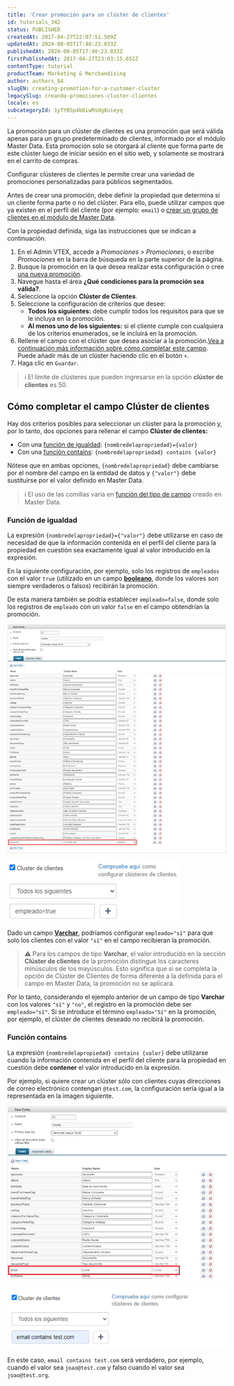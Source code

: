 ```yaml
---
title: 'Crear promoción para un clúster de clientes'
id: tutorials_342
status: PUBLISHED
createdAt: 2017-04-27T22:07:51.509Z
updatedAt: 2024-08-05T17:40:23.033Z
publishedAt: 2024-08-05T17:40:23.033Z
firstPublishedAt: 2017-04-27T23:03:15.652Z
contentType: tutorial
productTeam: Marketing & Merchandising
author: authors_84
slugEN: creating-promotion-for-a-customer-cluster
legacySlug: creando-promociones-cluster-clientes
locale: es
subcategoryId: 1yTYB5p4b6iwMsUg8uieyq
---
```


La promoción para un clúster de clientes es una promoción que será válida apenas para un grupo predeterminado de clientes, informado por el módulo Master Data. Esta promoción solo se otorgará al cliente que forma parte de este clúster luego de iniciar sesión en el sitio web, y solamente se mostrará en el carrito de compras.

Configurar clústeres de clientes le permite crear una variedad de promociones personalizadas para públicos segmentados.

Antes de crear una promoción, debe definir la propiedad que determina si un cliente forma parte o no del clúster. Para ello, puede utilizar campos que ya existen en el perfil del cliente (por ejemplo: `email`) o [crear un grupo de clientes en el módulo de Master Data](/es/tutorial/como-criar-um-cluster-de-clientes#).

Con la propiedad definida, siga las instrucciones que se indican a continuación.

1. En el Admin VTEX, accede a *Promociones > Promociones*, o escribe *Promociones* en la barra de búsqueda en la parte superior de la página.
2. Busque la promoción en la que desea realizar esta configuración o cree [una nueva promoción](/es/tutorial/como-criar-promocoes/#).
3. Navegue hasta el área **¿Qué condiciones para la promoción sea válida?**.
4. Seleccione la opción **Clúster de Clientes**.
5. Seleccione la configuración de criterios que desee:
    *   **Todos los siguientes:** debe cumplir todos los requisitos para que se le incluya en la promoción.
    *   **Al menos uno de los siguientes:** si el cliente cumple con cualquiera de los criterios enumerados, se le incluirá en la promoción.
6. Rellene el campo con el clúster que desea asociar a la promoción.[Vea a continuación más información sobre cómo completar este campo](#como-completar-el-campo-cluster-de-clientes). Puede añadir más de un clúster haciendo clic en el botón `+`.
7. Haga clic en `Guardar`.

> ℹ️  El límite de clústeres que pueden ingresarse en la opción **clúster de clientes** es 50. 

## Cómo completar el campo Clúster de clientes

Hay dos criterios posibles para seleccionar un clúster para la promoción y, por lo tanto, dos opciones para rellenar el campo **Clúster de clientes:** 

*   Con una [función de igualdad](#funcion-de-igualdad): `{nombredelapropriedad}={valor}`
*   Con una [función contains](#funcion-contains): `{nombredelapropriedad} contains {valor}`

Nótese que en ambas opciones, `{nombredelapropriedad}` debe cambiarse por el nombre del campo en la entidad de datos y `{"valor"}` debe sustituirse por el valor definido en Master Data.

> ℹ️  El uso de las comillas varía en [función del tipo de campo](/es/tutorial/criando-entidade-de-dados--tutorials_1265#) creado en Master Data. 

### Función de igualdad

La expresión `{nombredelapropriedad}={"valor"}` debe utilizarse en caso de necesidad de que la información contenida en el perfil del cliente para la propiedad en cuestión sea exactamente igual al valor introducido en la expresión.

En la siguiente configuración, por ejemplo, solo los registros de ``empleados`` con el valor `true` (utilizado en un campo **[booleano](/es/tutorial/criando-entidade-de-dados--tutorials_1265#)**, donde los valores son siempre verdaderos o falsos) recibirán la promoción.

De esta manera también se podría establecer `empleado=false`, donde solo los registros de `empleado` con un valor `false` en el campo obtendrían la promoción.

![Campo funcionário Master Data ES](https://raw.githubusercontent.com/vtexdocs/help-center-content/refs/heads/main/docs/es/tutorials/tasas-y-promociones/promociones/creando-promociones-cluster-clientes_1.png)

![Cluster de clientes ES](https://raw.githubusercontent.com/vtexdocs/help-center-content/refs/heads/main/docs/es/tutorials/tasas-y-promociones/promociones/creando-promociones-cluster-clientes_2.png)

Dado un campo **[Varchar](/es/tutorial/criando-entidade-de-dados--tutorials_1265#)**, podríamos configurar `empleado="sí"` para que solo los clientes con el valor `"sí"` en el campo recibieran la promoción.

> ⚠️  Para los campos de tipo **Varchar**, el valor introducido en la sección **Clúster de clientes** de la promoción distingue los caracteres minúsculos de los mayúsculos. Esto significa que si se completa la opción de Clúster de Clientes de forma diferente a la definida para el campo en Master Data, la promoción no se aplicará. 

Por lo tanto, considerando el ejemplo anterior de un campo de tipo **Varchar** con los valores `"sí"` y `"no"`, el registro en la promoción debe ser `empleado="sí"`. Si se introduce el término `empleado="Sí"` en la promoción, por ejemplo, el clúster de clientes deseado no recibirá la promoción.

### Función contains

La expresión `{nombredelapropiedad} contains {valor}` debe utilizarse cuando la información contenida en el perfil del cliente para la propiedad en cuestión debe **contener** el valor introducido en la expresión.

Por ejemplo, si quiere crear un clúster sólo con clientes cuyas direcciones de correo electrónico contengan `@test.com`, la configuración sería igual a la representada en la imagen siguiente.

![Campo Email Master Data](https://raw.githubusercontent.com/vtexdocs/help-center-content/refs/heads/main/docs/es/tutorials/tasas-y-promociones/promociones/creando-promociones-cluster-clientes_3.png)

![cluster email ES](https://raw.githubusercontent.com/vtexdocs/help-center-content/refs/heads/main/docs/es/tutorials/tasas-y-promociones/promociones/creando-promociones-cluster-clientes_4.PNG)

En este caso, `email contains test.com` será verdadero, por ejemplo, cuando el valor sea `joao@test.com` y falso cuando el valor sea `joao@test.org`.
